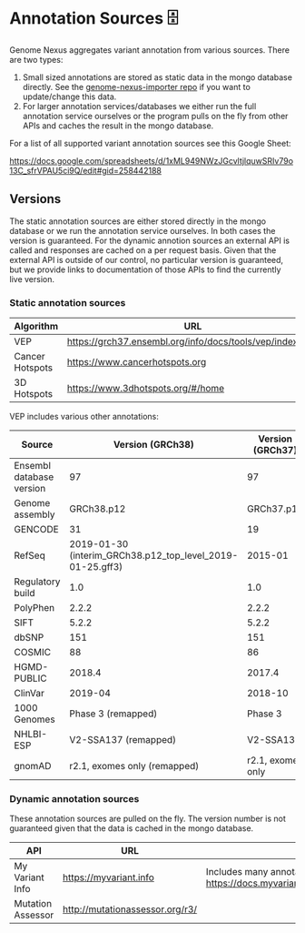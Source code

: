 # Annotation Sources 🗄️
Genome Nexus aggregates variant annotation from various sources. There are two types:

1. Small sized annotations are stored as static data in the mongo database
directly. See the [genome-nexus-importer repo](https://github.com/genome-nexus/genome-nexus-importer) if you want to
update/change this data.
2. For larger annotation services/databases we either run the full annotation
service ourselves or the program pulls on the fly from other APIs and caches
the result in the mongo database.

For a list of all supported variant annotation sources see this Google Sheet:

https://docs.google.com/spreadsheets/d/1xML949NWzJGcvltjlquwSRIv79o13C_sfrVPAU5ci9Q/edit#gid=258442188

## Versions

The static annotation sources are either stored directly in the mongo database
or we run the annotation service ourselves. In both cases the version is
guaranteed. For the dynamic annotion sources an external API is called and
responses are cached on a per request basis. Given that the external API is
outside of our control, no particular version is guaranteed, but we provide
links to documentation of those APIs to find the currently live version.

### Static annotation sources

Algorithm | URL | Version
--- | --- | ---
VEP | https://grch37.ensembl.org/info/docs/tools/vep/index.html | grch37
Cancer Hotspots | https://www.cancerhotspots.org | From paper
3D Hotspots | https://www.3dhotspots.org/#/home | From paper


VEP includes various other annotations:

Source | Version (GRCh38) | Version (GRCh37)
--- | --- | ---
Ensembl database version | 97 | 97
Genome assembly | GRCh38.p12 | GRCh37.p13
GENCODE | 31 | 19
RefSeq | 2019-01-30 (interim_GRCh38.p12_top_level_2019-01-25.gff3) | 2015-01
Regulatory build | 1.0 | 1.0
PolyPhen | 2.2.2 | 2.2.2
SIFT | 5.2.2 | 5.2.2
dbSNP | 151 | 151
COSMIC | 88 | 86
HGMD-PUBLIC | 2018.4 | 2017.4
ClinVar | 2019-04 | 2018-10
1000 Genomes | Phase 3 (remapped) | Phase 3
NHLBI-ESP | V2-SSA137 (remapped) | V2-SSA137
gnomAD | r2.1, exomes only (remapped) | r2.1, exomes only

### Dynamic annotation sources
These annotation sources are pulled on the fly. The version number is not
guaranteed given that the data is cached in the mongo database.

API | URL | Note
--- | --- | ---
My Variant Info | https://myvariant.info | Includes many annotation sources, see https://docs.myvariant.info/en/latest/doc/data.html
Mutation Assessor | http://mutationassessor.org/r3/
